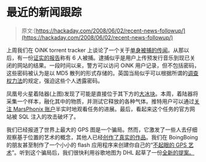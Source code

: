# 最近的新闻跟踪

> 原文:[https://hackaday.com/2008/06/02/recent-news-followup/](https://hackaday.com/2008/06/02/recent-news-followup/)

上周我们在 OiNK torrent tracker 上谈论了一个关于[单身被捕的传闻](http://www.hackaday.com/2008/05/30/oink-arrests/)。从那以后，有一份[证实的报告](http://www.theregister.co.uk/2008/06/02/onk_further_arrests/)称有 6 人被捕。逮捕似乎是用户上传预发行音乐到现已关闭的网站的结果。一段时间以来，警方可以访问 OiNK 用户记录，但不包括密码，这些密码被认为是以 MD5 散列的形式存储的。英国当局似乎可以根据所谓的[调查权力法](http://en.wikipedia.org/wiki/Regulation_of_Investigatory_Powers_Act)的规定，强迫这些个人透露密码。

凤凰号火星着陆器(上图)发现了可能是直接位于其下方的[大冰块](http://news.bbc.co.uk/2/hi/science/nature/7431264.stm)。本周，着陆器将采集一个样本，融化其中的物质，并测试它释放的各种气体。推特用户可以通过[关注 MarsPhonix 账户](http://twitter.com/marsphoenix)半实时地观看任务的进展。最后，看起来这个任务的官方网站被 SQL 注入的攻击破坏了。

我们已经报道了世界上最大的 GPS 图是一个骗局。然而，它激发了一些人去仔细观察基于位置的艺术的概念，其他人已经[创作了真实的作品](http://www.engadget.com/2008/06/02/another-position-artist-emerges-from-woodwork-traces-face-via-g/)。我们在 BoingBoing 的朋友甚至制作了一个小小的 flash 应用程序来创建你自己的“[不起眼的 GPS 艺术](http://gadgets.boingboing.net/2008/06/02/how-to-make-your-own.html)”。听到这个骗局后，我们很快利用谷歌地图为 DHL 起草了一份[全新的提案。](http://hackaday.com/wp-content/uploads/2008/06/had_dhl.jpg)